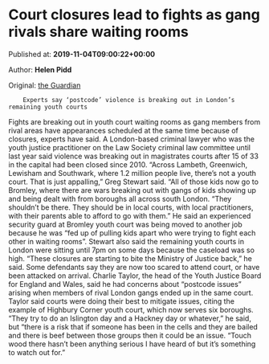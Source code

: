 
# Court closures lead to fights as gang rivals share waiting rooms

Published at: **2019-11-04T09:00:22+00:00**

Author: **Helen Pidd**

Original: [the Guardian](https://www.theguardian.com/society/2019/nov/04/court-closures-fights-gang-rivals-share-waiting-rooms)


        Experts say ‘postcode’ violence is breaking out in London’s remaining youth courts
      
Fights are breaking out in youth court waiting rooms as gang members from rival areas have appearances scheduled at the same time because of closures, experts have said.
A London-based criminal lawyer who was the youth justice practitioner on the Law Society criminal law committee until last year said violence was breaking out in magistrates courts after 15 of 33 in the capital had been closed since 2010.
“Across Lambeth, Greenwich, Lewisham and Southwark, where 1.2 million people live, there’s not a youth court. That is just appalling,” Greg Stewart said. “All of those kids now go to Bromley, where there are wars breaking out with gangs of kids showing up and being dealt with from boroughs all across south London.
“They shouldn’t be there. They should be in local courts, with local practitioners, with their parents able to afford to go with them.”
He said an experienced security guard at Bromley youth court was being moved to another job because he was “fed up of pulling kids apart who were trying to fight each other in waiting rooms”.
Stewart also said the remaining youth courts in London were sitting until 7pm on some days because the caseload was so high. “These closures are starting to bite the Ministry of Justice back,” he said.
Some defendants say they are now too scared to attend court, or have been attacked on arrival.
Charlie Taylor, the head of the Youth Justice Board for England and Wales, said he had concerns about “postcode issues” arising when members of rival London gangs ended up in the same court.
Taylor said courts were doing their best to mitigate issues, citing the example of Highbury Corner youth court, which now serves six boroughs. “They try to do an Islington day and a Hackney day or whatever,” he said, but “there is a risk that if someone has been in the cells and they are bailed and there is beef between those groups then it could be an issue.
“Touch wood there hasn’t been anything serious I have heard of but it’s something to watch out for.”
